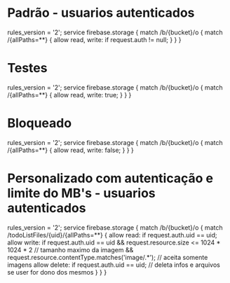# Padrão - usuarios autenticados
rules_version = '2';
service firebase.storage {
  match /b/{bucket}/o {
    match /{allPaths=**} {
      allow read, write: if request.auth != null;
    }
  }
}

# Testes
rules_version = '2';
service firebase.storage {
  match /b/{bucket}/o {
    match /{allPaths=**} {
      allow read, write: true;
    }
  }
}

# Bloqueado
rules_version = '2';
service firebase.storage {
  match /b/{bucket}/o {
    match /{allPaths=**} {
      allow read, write: false;
    }
  }
}

# Personalizado com autenticação e limite do MB's - usuarios autenticados
rules_version = '2';
service firebase.storage {
  match /b/{bucket}/o {
    match /todoListFiles/{uid}/{allPaths=**} {
      allow read: if request.auth.uid == uid;
      allow write: if request.auth.uid == uid
      			&& request.resource.size <= 1024 * 1024 * 2           // tamanho maximo da imagem
            && request.resource.contentType.matches('image/.*');  // aceita somente imagens
      allow delete: if request.auth.uid == uid;                   // deleta infos e arquivos se user for dono dos mesmos
    }
  }
}
